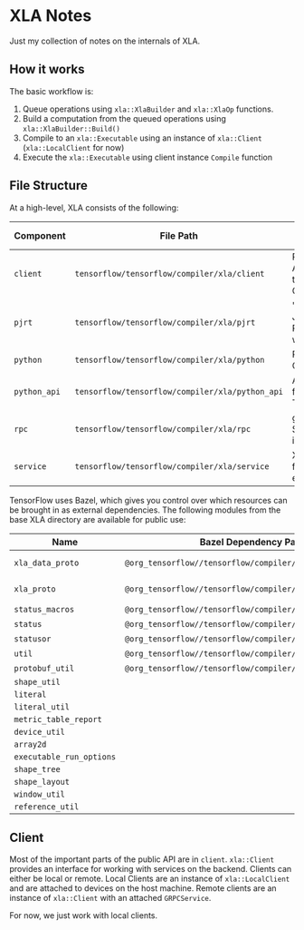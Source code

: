 # XLA Notes

Just my collection of notes on the internals of XLA.

## How it works

The basic workflow is:

1. Queue operations using `xla::XlaBuilder` and `xla::XlaOp` functions.
2. Build a computation from the queued operations using `xla::XlaBuilder::Build()`
3. Compile to an `xla::Executable` using an instance of `xla::Client` (`xla::LocalClient` for now)
4. Execute the `xla::Executable` using client instance `Compile` function

## File Structure

At a high-level, XLA consists of the following:

| Component    | File Path                                       | Short Description                                |
|--------------|-------------------------------------------------|--------------------------------------------------|
| `client`     | `tensorflow/tensorflow/compiler/xla/client`     | Public Client API for using the XLA Compiler     |
| `pjrt`       | `tensorflow/tensorflow/compiler/xla/pjrt`       | "Pretty much Just another RunTime", wraps Python?|
| `python`     | `tensorflow/tensorflow/compiler/xla/python`     | Python XLA Client                                |
| `python_api` | `tensorflow/tensorflow/compiler/xla/python_api` | API Exposed from Tensorflow API                  |
| `rpc`        | `tensorflow/tensorflow/compiler/xla/rpc`        | gRPC XLA Service implementation                  |
| `service`    | `tensorflow/tensorflow/compiler/xla/service`    | XLA Services for GPU, CPU, etc.                  |

TensorFlow uses Bazel, which gives you control over which resources can be brought in as external dependencies. The following modules from the base XLA directory are available for public use:

| Name                     | Bazel Dependency Path                                     | Type            | Header/Source File                                   |
|--------------------------|-----------------------------------------------------------|-----------------|------------------------------------------------------|
| `xla_data_proto`         | `@org_tensorflow//tensorflow/compiler/xla:xla_data_proto` | Protocol Buffer | `tensorflow/tensorflow/compiler/xla/xla_data.proto`  |
| `xla_proto`              | `@org_tensorflow//tensorflow/compiler/xla:xla_proto`      | Protocol Buffer | `tensorflow/tensorflow/compiler/xla/xla.proto`       |
| `status_macros`          | `@org_tensorflow//tensorflow/compiler/xla:status_macros`  | Library         | `tensorflow/tensorflow/compiler/xla/status_macros.h` |
| `status`                 | `@org_tensorflow//tensorflow/compiler/xla:status`         | Library         | `tensorflow/tensorflow/compiler/xla/status.h`        |
| `statusor`               | `@org_tensorflow//tensorflow/compiler/xla:statusor`       | Library         | `tensorflow/tensorflow/compiler/xla/statusor.h`      |
| `util`                   | `@org_tensorflow//tensorflow/compiler/xla:util`           | Library         | `tensorflow/tensorflow/compiler/xla/util.h`          |
| `protobuf_util`          | `@org_tensorflow//tensorflow/compiler/xla:protobuf_util`  | Library         | `tensorflow/tensorflow/compiler/xla/protobuf_util.h` |
| `shape_util`             |                                                           |                 |                                                      |
| `literal`                |                                                           |                 |                                                      |
| `literal_util`           |                                                           |                 |                                                      |
| `metric_table_report`    |                                                           |                 |                                                      |
| `device_util`            |                                                           |                 |                                                      |
| `array2d`                |                                                           |                 |                                                      |
| `executable_run_options` |                                                           |                 |                                                      |
| `shape_tree`             |                                                           |                 |                                                      |
| `shape_layout`           |                                                           |                 |                                                      |
| `window_util`            |                                                           |                 |                                                      |
| `reference_util`         |                                                           |                 |                                                      |

## Client

Most of the important parts of the public API are in `client`. `xla::Client` provides an interface for working with services on the backend. Clients can either be local or remote. Local Clients are an instance of `xla::LocalClient` and are attached to devices on the host machine. Remote clients are an instance of `xla::Client` with an attached `GRPCService`.

For now, we just work with local clients.